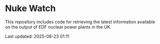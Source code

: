 # Nuke Watch

This repository includes code for retrieving the latest information available on the output of EDF nuclear power plants in the UK.

Last updated: 2025-08-23 01:11